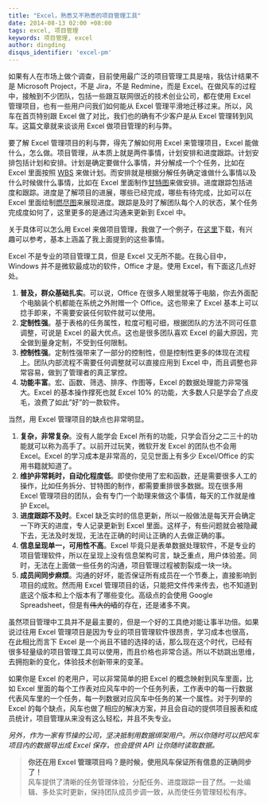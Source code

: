 ```yaml
---
title: "Excel，熟悉又不熟悉的项目管理工具"
date: 2014-08-13 02:00 +08:00
tags: excel, 项目管理
keywords: 项目管理, excel
author: dingding
disqus_identifier: 'excel-pm'
---
```


如果有人在市场上做个调查，目前使用最广泛的项目管理工具是啥，我估计结果不是  Microsoft Project，不是 Jira，不是 Redmine，而是 Excel。在做风车的过程中，接触到不少团队，包括一些跟互联网很近的技术创业公司，都在使用 Excel 管理项目，也有一些用户问我们如何能从 Excel 管理平滑地迁移过来。所以，风车在首页特别跟 Excel 做了对比，我们也的确有不少客户是从 Excel 管理转到风车。这篇文章就来谈谈用 Excel 做项目管理的利与弊。

要了解 Excel 管理项目的利与弊，得先了解如何用 Excel 来管理项目，Excel 能做什么，怎么做。项目管理，从本质上就是两件事情，计划安排和进度跟踪。计划安排包括计划和安排。计划是确定要做什么事情，并分解成一个个任务，比如在 Excel 里面按照 [WBS](http://www.baike.com/wiki/WBS) 来做计划。而安排就是根据分解任务确定谁做什么事情以及什么时候做什么事情，比如在 Excel 里面制作[甘特图](http://baike.baidu.com/view/1653.htm)来做安排。进度跟踪包括进度和跟踪。进度是了解项目的进展，哪些已经完成，哪些有待完成，比如可以在 Excel 里面绘制[燃尽图](http://baike.baidu.com/view/3798770.htm)来展现进度。跟踪是及时了解团队每个人的状态，某个任务完成度如何了，这里更多的是通过沟通来更新到 Excel 中。

关于具体可以怎么用 Excel 来做项目管理，我做了一个例子，在[这里](downloads/Excel-Project-Management.xlsx)下载，有兴趣可以参考，基本上涵盖了我上面提到的这些事情。

Excel 不是专业的项目管理工具，但是 Excel 又无所不能。在我心目中，Windows 并不是微软最成功的软件，Office 才是。使用 Excel，有下面这几点好处。

1. **普及，群众基础扎实**。可以说，Office 在很多人眼里就等于电脑，你去外面配个电脑装个机都能在系统之外附赠一个 Office。这也带来了 Excel 基本上可以捻手即来，不需要安装任何软件就可以使用。
2. **定制性强**。基于表格的任务属性，粒度可粗可细，根据团队的方法不同可任意调整，可说是 Excel 的最大优点。这也是很多团队喜欢 Excel 的最大原因，完全做到量身定制，不受到任何限制。
3. **控制性强**。定制性强带来了一部分的控制性，但是控制性更多的体现在流程上。团队内部流程不需要任何调整就可以直接应用到 Excel 中，而且调整也非常容易，做到了管理者的真正掌控。
4. **功能丰富**。宏、函数、筛选、排序、作图等，Excel 的数据处理能力非常强大。Excel 的基本操作撑死也就 Excel 10% 的功能，大多数人只是学会了点皮毛，浪费了如此”好”的一款软件。

当然，用 Excel 管理项目的缺点也非常明显。

1. **复杂，非常复杂**。没有人能学会 Excel 所有的功能，只学会百分之二三十的功能就可以称为高手了。以前开过玩笑，微软开发 Excel 的团队也不会用 Excel。Excel 的学习成本是非常高的，见见世面上有多少 Excel/Office 的实用书籍就知道了。
2. **维护非常耗时，自动化程度低**。即使你使用了宏和函数，还是需要很多人工的操作，比如任务拆分、甘特图的制作，都需要重排很多数据。现在很多用 Excel 管理项目的团队，会有专门一个助理来做这个事情，每天的工作就是维护 Excel。
3. **进度跟踪不及时**。Excel 缺乏实时的信息更新，所以一般做法是每天开会确定一下昨天的进度，专人记录更新到 Excel 里面。这样子，有些问题就会被隐藏下去，无法及时发现，无法在正确的时间让正确的人去做正确的事。
4. **信息呈现单一，可用性不高**。Excel 毕竟只是表单数据处理软件，不是专业的项目管理软件，所以在呈现上没有信息架构可言，缺乏重点，用户体验差。同时，无法在上面做一些任务的沟通，项目管理过程被割裂成一块一块。
5. **成员间同步麻烦**。沟通的好坏，能否保证所有成员在一个节奏上，直接影响到项目的成败。然而用 Excel 管理项目的话，只能把文件传来传去，也不知道到底这个版本和上个版本有了哪些变化。高级点的会使用 Google Spreadsheet，但是有~~伟大的墙~~的存在，还是诸多不爽。

虽然项目管理中工具并不是最主要的，但是一个好的工具绝对能让事半功倍。如果说过往用 Excel 管理项目是因为专业的项目管理软件很昂贵，学习成本也很高，在此相比而言下 Excel 是一个尚且不错的选择的话，那么现在这个时代，已经有很多轻量级的项目管理工具可以使用，而且价格也非常合适。所以不妨跳出思维，去拥抱新的变化，体验技术创新带来的变革。

如果你是 Excel 的老用户，可以非常简单的把 Excel 的概念映射到风车里面，比如 Excel 里面的每个工作表对应风车中的一个任务列表，工作表中的每一行数据代表风车里的一个任务，每一列数据对应风车中任务的某一个属性。对于列举的 Excel 的每个缺点，风车也做了相应的解决方案，并且会自动的提供项目报表和成员统计，项目管理从来没有这么轻松，并且不失专业。

_另外，作为一家有节操的公司，坚决抵制用数据绑架用户。所以你随时可以把风车项目内的数据导出成 Excel 保存，也会提供 API 让你随时读取数据。_

> **你还在用 Excel 管理项目吗？是时候，使用风车保证所有信息的正确同步了！**<br/>
> 风车提供了清晰的任务管理体验，分配任务、进度跟踪一目了然。一处编辑、多处实时更新，保持团队成员步调一致，从而使任务管理轻松有序。
